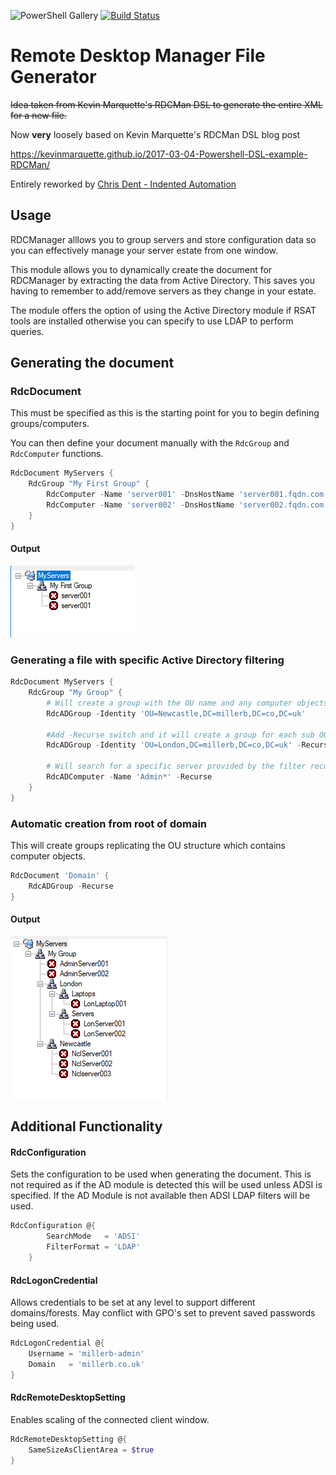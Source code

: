 ![PowerShell Gallery](https://img.shields.io/powershellgallery/v/RdcManager?style=flat-square) [![Build Status](https://dev.azure.com/brettmillerb/RDCMan/_apis/build/status/RDCMan%20Build?branchName=master)](https://dev.azure.com/brettmillerb/RDCMan/_build/latest?definitionId=1&branchName=master)

# Remote Desktop Manager File Generator

~~Idea taken from Kevin Marquette's RDCMan DSL to generate the entire XML for a new file.~~

Now **very** loosely based on Kevin Marquette's RDCMan DSL blog post

https://kevinmarquette.github.io/2017-03-04-Powershell-DSL-example-RDCMan/

Entirely reworked by [Chris Dent - Indented Automation](https://github.com/indented-automation)

## Usage
RDCManager alllows you to group servers and store configuration data so you can effectively manage your server estate from one window.

This module allows you to dynamically create the document for RDCManager by extracting the data from Active Directory. This saves you having to remember to add/remove servers as they change in your estate.

The module offers the option of using the Active Directory module if RSAT tools are installed otherwise you can specify to use LDAP to perform queries.

## Generating the document

### RdcDocument
This must be specified as this is the starting point for you to begin defining groups/computers.

You can then define your document manually with the `RdcGroup` and `RdcComputer` functions.

```powershell
RdcDocument MyServers {
    RdcGroup "My First Group" {
        RdcComputer -Name 'server001' -DnsHostName 'server001.fqdn.com' -IPv4address '10.0.0.1'
        RdcComputer -Name 'server002' -DnsHostName 'server002.fqdn.com' -IPv4address '10.0.0.2'
    }
}
```
#### Output
![RDCManBasicOutput](img\ZMRivZa5sA.png)

### Generating a file with specific Active Directory filtering
```powershell
RdcDocument MyServers {
    RdcGroup "My Group" {
        # Will create a group with the OU name and any computer objects within
        RdcADGroup -Identity 'OU=Newcastle,DC=millerb,DC=co,DC=uk'

        #Add -Recurse switch and it will create a group for each sub OU and add members accordingly
        RdcADGroup -Identity 'OU=London,DC=millerb,DC=co,DC=uk' -Recurse
        
        # Will search for a specific server provided by the filter recursing all OU's
        RdcADComputer -Name 'Admin*' -Recurse
    }
}
```

### Automatic creation from root of domain
This will create groups replicating the OU structure which contains computer objects.

```powershell
RdcDocument 'Domain' {
    RdcADGroup -Recurse
}
```

#### Output
![RDCManOutput](img\xIkQfDVql2.png)

## Additional Functionality

#### RdcConfiguration
Sets the configuration to be used when generating the document. This is not required as if the AD module is detected this will be used unless ADSI is specified. If the AD Module is not available then ADSI LDAP filters will be used.

```powershell
RdcConfiguration @{
        SearchMode   = 'ADSI'
        FilterFormat = 'LDAP'
    }
```

#### RdcLogonCredential
Allows credentials to be set at any level to support different domains/forests. May conflict with GPO's set to prevent saved passwords being used.

```powershell
RdcLogonCredential @{
    Username = 'millerb-admin'
    Domain   = 'millerb.co.uk'
}
```
#### RdcRemoteDesktopSetting
Enables scaling of the connected client window.
```powershell
RdcRemoteDesktopSetting @{
    SameSizeAsClientArea = $true
}
```